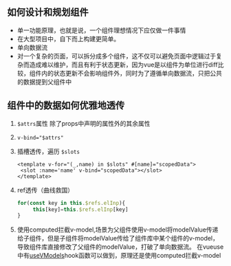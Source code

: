 ## 如何设计和规划组件
- 单一功能原理，也就是说，一个组件理想情况下应仅做一件事情
- 在大型项目中，自下而上构建更简单。
- 单向数据流
- 对一个复杂的页面，可以拆分成多个组件，这不仅可以避免页面中逻辑过于复杂而造成难以维护，而且有利于状态更新，因为vue是以组件为单位进行diff比较，组件内的状态更新不会影响组件外，同时为了遵循单向数据流，只把公共的数据提到父组件中

## 组件中的数据如何优雅地透传

1. `$attrs`属性 除了props中声明的属性外的其余属性

2. `v-bind="$attrs"`

3. 插槽透传，遍历 `$slots`

   ```vue
   <template v-for="(_,name) in $slots" #[name]="scopedData">
   	<slot :name='name' v-bind="scopedData"></slot>
   </template>
   ```

4. ref透传（曲线救国）

   ```js
   for(const key in this.$refs.elInp){
   		this[key]=this.$refs.elInp[key]
   }
   ```

5. 使用computed拦截v-model,场景为父组件使用v-model将modelValue传递给子组件，但是子组件将modelValue传给了组件库中某个组件的v-model，导致组件库直接修改了父组件的modelValue，打破了单向数据流。 在vueuse中有[useVModels](https://vueuse.org/core/useVModels/#usevmodels)hook函数可以做到，原理还是使用computed拦截v-model

   